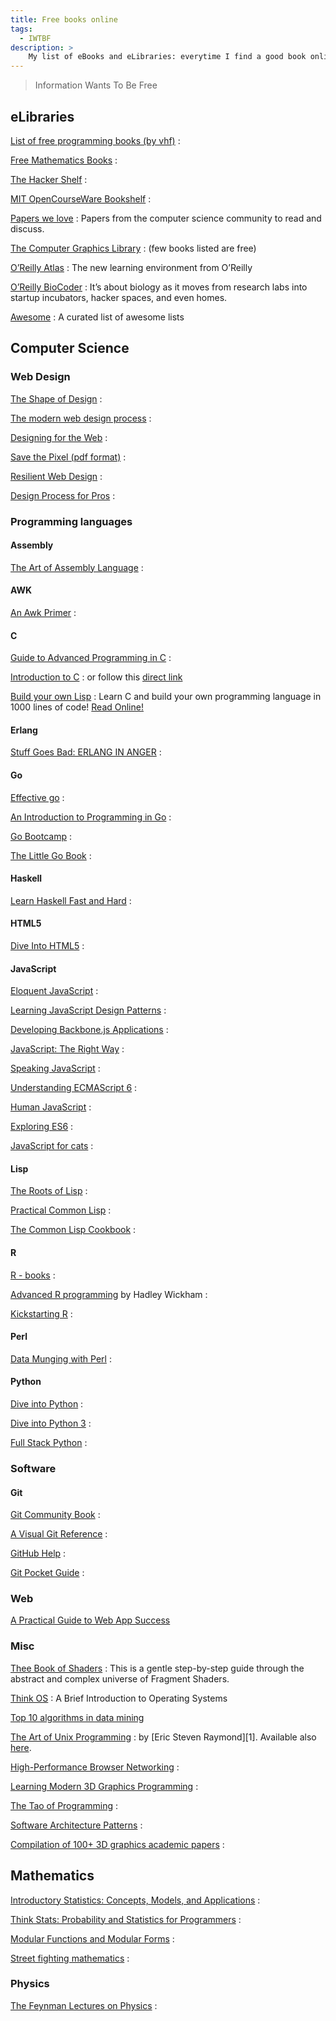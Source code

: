```yaml
---
title: Free books online
tags:
  - IWTBF
description: >
    My list of eBooks and eLibraries: everytime I find a good book online I add it to the list.
---
```


> Information Wants To Be Free

## eLibraries

[List of free programming books (by vhf)](https://github.com/vhf/free-programming-books)
: &nbsp;

[Free Mathematics Books](http://www.e-booksdirectory.com/mathematics.php)
: &nbsp;

[The Hacker Shelf](http://hackershelf.com/)
: &nbsp;

[MIT OpenCourseWare Bookshelf](http://mitopencourseware.wordpress.com/ocw-bookshelf/)
: &nbsp;

[Papers we love](https://github.com/papers-we-love/papers-we-love)
: Papers from the computer science community to read and discuss.


[The Computer Graphics Library](http://fabiensanglard.net/Computer_Graphics_Principles_and_Practices/index.php)
: (few books listed are free)

[O’Reilly Atlas](http://chimera.labs.oreilly.com/)
: The new learning environment from O’Reilly

[O’Reilly BioCoder](http://www.oreilly.com/biocoder/)
: It’s about biology as it moves from research labs into startup incubators, hacker spaces, and even homes.

[Awesome](https://github.com/sindresorhus/awesome)
: A curated list of awesome lists

## Computer Science

### Web Design

[The Shape of Design](https://shapeofdesignbook.com/)
: &nbsp;

[The modern web design process](https://ebooks.webflow.com/ebook/the-modern-web-design-process)
: &nbsp;

[Designing for the Web](https://designingfortheweb.co.uk/)
: &nbsp;

[Save the Pixel (pdf format)](http://benhunt.com/wp-content/uploads/2015/01/STP2-1d.pdf)
: &nbsp;

[Resilient Web Design](https://resilientwebdesign.com/)
: &nbsp;

[Design Process for Pros](https://www.netguru.com/design-process)
: &nbsp;

### Programming languages

#### Assembly

[The Art of Assembly Language](http://www.ic.unicamp.br/~pannain/mc404/aulas/pdfs/Art%20Of%20Intel%20x86%20Assembly.pdf)
: &nbsp;

#### AWK

[An Awk Primer](https://en.m.wikibooks.org/wiki/An_Awk_Primer)
: &nbsp;

#### C

[Guide to Advanced Programming in C](http://pfacka.binaryparadise.com/articles/guide-to-advanced-programming-in-C.html)
: &nbsp;

[Introduction to C](http://charliethe.ninja/2015/05/29/intro_to_c.html)
: or follow this [direct link](http://charliethe.ninja/slideshow/english/introtoc.html#1)

[Build your own Lisp](http://www.buildyourownlisp.com/)
: Learn C and build your own programming language in 1000 lines of code! [Read Online!](http://www.buildyourownlisp.com/contents)

#### Erlang

[Stuff Goes Bad: ERLANG IN ANGER](http://www.erlang-in-anger.com/)
: &nbsp;

#### Go

[Effective go](http://golang.org/doc/effective_go.html)
: &nbsp;

[An Introduction to Programming in Go](http://www.golang-book.com/)
: &nbsp;

[Go Bootcamp](http://www.golangbootcamp.com/book)
: &nbsp;

[The Little Go Book](http://openmymind.net/The-Little-Go-Book/)
: &nbsp;

#### Haskell

[Learn Haskell Fast and Hard](http://yannesposito.com/Scratch/en/blog/Haskell-the-Hard-Way/)
: &nbsp;

#### HTML5

[Dive Into HTML5](http://diveintohtml5.info/)
: &nbsp;

#### JavaScript

[Eloquent JavaScript](http://eloquentjavascript.net/)
: &nbsp;

[Learning JavaScript Design Patterns](http://addyosmani.com/resources/essentialjsdesignpatterns/book/)
: &nbsp;

[Developing Backbone.js Applications](http://addyosmani.github.io/backbone-fundamentals/)
: &nbsp;

[JavaScript: The Right Way](http://jstherightway.org/)
: &nbsp;

[Speaking JavaScript](http://speakingjs.com/es5/)
: &nbsp;

[Understanding ECMAScript 6](https://github.com/nzakas/understandinges6)
: &nbsp;

[Human JavaScript](http://read.humanjavascript.com/)
: &nbsp;

[Exploring ES6](http://exploringjs.com/es6/)
: &nbsp;

[JavaScript for cats](http://jsforcats.com/)
: &nbsp;

#### Lisp

[The Roots of Lisp](http://www.cs.uml.edu/ecg/pub/uploads/OPLspr09/genesis-of-lisp-jmc.pdf)
: &nbsp;

[Practical Common Lisp](http://www.gigamonkeys.com/book/)
: &nbsp;

[The Common Lisp Cookbook](https://lispcookbook.github.io/cl-cookbook/)
: &nbsp;

#### R

[R - books](http://www.r-project.org/doc/bib/R-books.html)
: &nbsp;

[Advanced R programming](http://adv-r.had.co.nz/) by Hadley Wickham
: &nbsp;

[Kickstarting R](https://cran.r-project.org/doc/contrib/Lemon-kickstart/index.html)
: &nbsp;

#### Perl

[Data Munging with Perl](http://perlhacks.com/dmp.pdf)
: &nbsp;

#### Python

[Dive into Python](http://www.diveintopython.net/)
: &nbsp;

[Dive into Python 3](http://www.diveintopython3.net/)
: &nbsp;

[Full Stack Python](http://www.fullstackpython.com/)
: &nbsp;

### Software

#### Git

[Git Community Book](http://git-scm.com/)
: &nbsp;

[A Visual Git Reference](http://marklodato.github.io/visual-git-guide/index-en.html)
: &nbsp;

[GitHub Help](https://help.github.com/)
: &nbsp;

[Git Pocket Guide](http://chimera.labs.oreilly.com/books/1230000000561/index.html)
: &nbsp;

### Web

[A Practical Guide to Web App Success](http://webappsuccess.com/)

### Misc

[Thee Book of Shaders](http://thebookofshaders.com/)
: This is a gentle step-by-step guide through the abstract and complex universe of Fragment Shaders.

[Think OS](http://www.greenteapress.com/thinkos/index.html)
: A Brief Introduction to Operating Systems

[Top 10 algorithms in data mining](http://www.cs.uvm.edu/~icdm/algorithms/10Algorithms-08.pdf)

[The Art of Unix Programming](http://www.catb.org/esr/writings/taoup/html/index.html)
: by [Eric Steven Raymond][1]. Available also [here](http://www.faqs.org/docs/artu/index.html).

[High-Performance Browser Networking](http://chimera.labs.oreilly.com/books/1230000000545/index.html)
: &nbsp;

[Learning Modern 3D Graphics Programming](http://www.arcsynthesis.org/gltut/)
: &nbsp;

[The Tao of Programming](http://www.mit.edu/~xela/tao.html)
: &nbsp;

[Software Architecture Patterns](http://www.oreilly.com/programming/free/files/software-architecture-patterns.pdf)
: &nbsp;

[Compilation of 100+ 3D graphics academic papers](https://rivten.github.io/2018/08/03/graphics-article-list.html)
: &nbsp;

## Mathematics

[Introductory Statistics: Concepts, Models, and Applications](http://www.psychstat.missouristate.edu/introbook/sbk00.htm)
: &nbsp;

[Think Stats: Probability and Statistics for Programmers](http://greenteapress.com/thinkstats/)
: &nbsp;

[Modular Functions and Modular Forms](http://www.jmilne.org/math/CourseNotes/mf.html)
: &nbsp;

[Street fighting mathematics](http://mitpress.mit.edu/sites/default/files/titles/content/9780262514293_Creative_Commons_Edition.pdf)
: &nbsp;

### Physics

[The Feynman Lectures on Physics](http://www.feynmanlectures.caltech.edu/)
: &nbsp;


